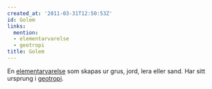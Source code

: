 ```yaml
---
created_at: '2011-03-31T12:50:53Z'
id: Golem
links:
  mention:
  - elementarvarelse
  - geotropi
title: Golem
---
```


En [elementarvarelse] som skapas ur grus, jord, lera eller sand. Har sitt ursprung i [geotropi].

  [elementarvarelse]: elementarvarelse
  [geotropi]: geotropi
